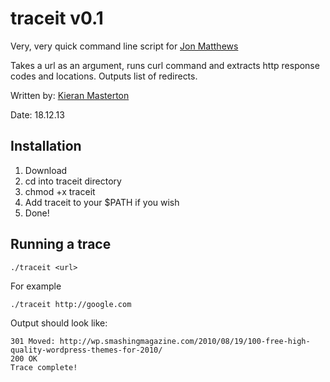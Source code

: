 # traceit v0.1

Very, very quick command line script for [Jon Matthews](https://github.com/joncarlmatthews)

Takes a url as an argument, runs curl command and extracts http response codes and locations. Outputs list of redirects.

Written by: [Kieran Masterton](https://github.com/kieranmasterton)

Date: 18.12.13

## Installation

1. Download
2. cd into traceit directory
3. chmod +x traceit
4. Add traceit to your $PATH if you wish
5. Done!

## Running a trace

	./traceit <url>	

For example

	./traceit http://google.com

Output should look like:

	301 Moved: http://wp.smashingmagazine.com/2010/08/19/100-free-high-quality-wordpress-themes-for-2010/
	200 OK
	Trace complete!